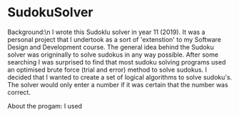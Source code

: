 # SudokuSolver
Background:\n
I wrote this Sudoklu solver in year 11 (2019). It was a personal project that I undertook as a sort of 'extenstion' to my Software Design and Development course.
The general idea behind the Sudoku solver was origninally to solve sudokus in any way possible. After some searching I was surprised to find that most sudoku solving programs used an optimised brute force (trial and error) method to solve sudokus. I decided that I wanted to create a set of logical algorithms to solve sudoku's. The solver would only enter a number if it was certain that the number was correct.

About the progam:
I used 
